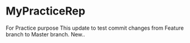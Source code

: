 # MyPracticeRep
For Practice purpose
This update to test commit changes from Feature branch to Master branch.
New..
